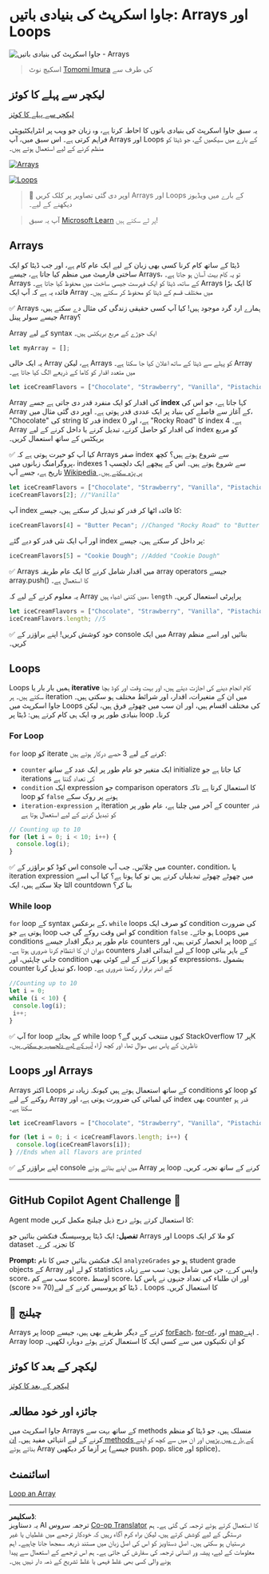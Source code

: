 <!--
CO_OP_TRANSLATOR_METADATA:
{
  "original_hash": "c125271e53e7d12e6eb73f772de74b8a",
  "translation_date": "2025-10-20T20:43:07+00:00",
  "source_file": "2-js-basics/4-arrays-loops/README.md",
  "language_code": "ur"
}
-->
# جاوا اسکرپٹ کی بنیادی باتیں: Arrays اور Loops

![جاوا اسکرپٹ کی بنیادی باتیں - Arrays](../../../../translated_images/webdev101-js-arrays.439d7528b8a294558d0e4302e448d193f8ad7495cc407539cc81f1afe904b470.ur.png)
> اسکیچ نوٹ [Tomomi Imura](https://twitter.com/girlie_mac) کی طرف سے

## لیکچر سے پہلے کا کوئز
[لیکچر سے پہلے کا کوئز](https://ff-quizzes.netlify.app/web/quiz/13)

یہ سبق جاوا اسکرپٹ کی بنیادی باتوں کا احاطہ کرتا ہے، وہ زبان جو ویب پر انٹرایکٹیویٹی فراہم کرتی ہے۔ اس سبق میں، آپ Arrays اور Loops کے بارے میں سیکھیں گے، جو ڈیٹا کو منظم کرنے کے لیے استعمال ہوتے ہیں۔

[![Arrays](https://img.youtube.com/vi/1U4qTyq02Xw/0.jpg)](https://youtube.com/watch?v=1U4qTyq02Xw "Arrays")

[![Loops](https://img.youtube.com/vi/Eeh7pxtTZ3k/0.jpg)](https://www.youtube.com/watch?v=Eeh7pxtTZ3k "Loops")

> 🎥 اوپر دی گئی تصاویر پر کلک کریں Arrays اور Loops کے بارے میں ویڈیوز دیکھنے کے لیے۔

> آپ یہ سبق [Microsoft Learn](https://docs.microsoft.com/learn/modules/web-development-101-arrays/?WT.mc_id=academic-77807-sagibbon) پر لے سکتے ہیں!

## Arrays

ڈیٹا کے ساتھ کام کرنا کسی بھی زبان کے لیے ایک عام کام ہے، اور جب ڈیٹا کو ایک ساختی فارمیٹ میں منظم کیا جاتا ہے، جیسے Arrays، تو یہ کام بہت آسان ہو جاتا ہے۔ Arrays کے ساتھ، ڈیٹا کو ایک فہرست جیسی ساخت میں محفوظ کیا جاتا ہے۔ Arrays کا ایک بڑا فائدہ یہ ہے کہ آپ ایک Array میں مختلف قسم کے ڈیٹا کو محفوظ کر سکتے ہیں۔

✅ Arrays ہمارے ارد گرد موجود ہیں! کیا آپ کسی حقیقی زندگی کی مثال دے سکتے ہیں، جیسے سولر پینل Array؟

Array کے لیے syntax ایک جوڑے کے مربع بریکٹس ہیں۔

```javascript
let myArray = [];
```

یہ ایک خالی Array ہے، لیکن Arrays کو پہلے سے ڈیٹا کے ساتھ اعلان کیا جا سکتا ہے۔ Array میں متعدد اقدار کو کاما کے ذریعے الگ کیا جاتا ہے۔

```javascript
let iceCreamFlavors = ["Chocolate", "Strawberry", "Vanilla", "Pistachio", "Rocky Road"];
```

Array کی اقدار کو ایک منفرد قدر دی جاتی ہے جسے **index** کہا جاتا ہے، جو اس کی Array کے آغاز سے فاصلے کی بنیاد پر ایک عددی قدر ہوتی ہے۔ اوپر دی گئی مثال میں، "Chocolate" کی string قدر کا index 0 ہے، اور "Rocky Road" کا index 4 ہے۔ Array کی اقدار کو حاصل کرنے، تبدیل کرنے یا داخل کرنے کے لیے index کو مربع بریکٹس کے ساتھ استعمال کریں۔

✅ کیا آپ کو حیرت ہوتی ہے کہ Arrays صفر index سے شروع ہوتے ہیں؟ کچھ پروگرامنگ زبانوں میں، indexes 1 سے شروع ہوتے ہیں۔ اس کے پیچھے ایک دلچسپ تاریخ ہے، جسے آپ [Wikipedia پر پڑھ سکتے ہیں](https://en.wikipedia.org/wiki/Zero-based_numbering)۔

```javascript
let iceCreamFlavors = ["Chocolate", "Strawberry", "Vanilla", "Pistachio", "Rocky Road"];
iceCreamFlavors[2]; //"Vanilla"
```

آپ index کا فائدہ اٹھا کر قدر کو تبدیل کر سکتے ہیں، جیسے:

```javascript
iceCreamFlavors[4] = "Butter Pecan"; //Changed "Rocky Road" to "Butter Pecan"
```

اور آپ ایک نئی قدر کو دیے گئے index پر داخل کر سکتے ہیں، جیسے:

```javascript
iceCreamFlavors[5] = "Cookie Dough"; //Added "Cookie Dough"
```

✅ Arrays میں اقدار شامل کرنے کا ایک عام طریقہ array operators جیسے array.push() کا استعمال ہے۔

یہ معلوم کرنے کے لیے کہ Array میں کتنی اشیاء ہیں، `length` پراپرٹی استعمال کریں۔

```javascript
let iceCreamFlavors = ["Chocolate", "Strawberry", "Vanilla", "Pistachio", "Rocky Road"];
iceCreamFlavors.length; //5
```

✅ خود کوشش کریں! اپنے براؤزر کے console میں ایک Array بنائیں اور اسے منظم کریں۔

## Loops

Loops ہمیں بار بار یا **iterative** کام انجام دینے کی اجازت دیتے ہیں، اور بہت وقت اور کوڈ بچا سکتے ہیں۔ ہر iteration میں ان کے متغیرات، اقدار، اور شرائط مختلف ہو سکتی ہیں۔ جاوا اسکرپٹ میں Loops کی مختلف اقسام ہیں، اور ان سب میں چھوٹے فرق ہیں، لیکن بنیادی طور پر وہ ایک ہی کام کرتے ہیں: ڈیٹا پر loop کرنا۔

### For Loop

`for` loop کو iterate کرنے کے لیے 3 حصے درکار ہوتے ہیں:
- `counter` ایک متغیر جو عام طور پر ایک عدد کے ساتھ initialize کیا جاتا ہے جو iterations کی تعداد گنتا ہے
- `condition` ایک expression جو comparison operators کا استعمال کرتا ہے تاکہ loop کو `false` ہونے پر روک سکے
- `iteration-expression` ہر iteration کے آخر میں چلتا ہے، عام طور پر counter قدر کو تبدیل کرنے کے لیے استعمال ہوتا ہے
  
```javascript
// Counting up to 10
for (let i = 0; i < 10; i++) {
  console.log(i);
}
```

✅ اس کوڈ کو براؤزر کے console میں چلائیں۔ جب آپ counter، condition، یا iteration expression میں چھوٹے چھوٹے تبدیلیاں کرتے ہیں تو کیا ہوتا ہے؟ کیا آپ اسے الٹا چلا سکتے ہیں، ایک countdown بنا کر؟

### While loop

`for` loop کے syntax کے برعکس، `while` loops کو صرف ایک condition کی ضرورت ہوتی ہے جو loop کو اس وقت روکے گی جب condition `false` ہو جائے۔ Loops میں conditions عام طور پر دیگر اقدار جیسے counters پر انحصار کرتی ہیں، اور loop کے دوران ان کا انتظام کرنا ضروری ہوتا ہے۔ counters کے لیے ابتدائی اقدار loop کے باہر بنائی جانی چاہئیں، اور condition کو پورا کرنے کے لیے کوئی بھی expressions، بشمول counter کو تبدیل کرنا، loop کے اندر برقرار رکھنا ضروری ہے۔

```javascript
//Counting up to 10
let i = 0;
while (i < 10) {
 console.log(i);
 i++;
}
```

✅ آپ for loop کے بجائے while loop کیوں منتخب کریں گے؟ StackOverflow پر 17K ناظرین کے پاس یہی سوال تھا، اور کچھ آراء [آپ کے لیے دلچسپ ہو سکتی ہیں](https://stackoverflow.com/questions/39969145/while-loops-vs-for-loops-in-javascript)۔

## Loops اور Arrays

Arrays اکثر Loops کے ساتھ استعمال ہوتے ہیں کیونکہ زیادہ تر conditions کو loop کو روکنے کے لیے Array کی لمبائی کی ضرورت ہوتی ہے، اور index بھی counter قدر ہو سکتا ہے۔

```javascript
let iceCreamFlavors = ["Chocolate", "Strawberry", "Vanilla", "Pistachio", "Rocky Road"];

for (let i = 0; i < iceCreamFlavors.length; i++) {
  console.log(iceCreamFlavors[i]);
} //Ends when all flavors are printed
```

✅ اپنے براؤزر کے console میں اپنے بنائے ہوئے Array پر loop کرنے کے ساتھ تجربہ کریں۔

---

## GitHub Copilot Agent Challenge 🚀

Agent mode کا استعمال کرتے ہوئے درج ذیل چیلنج مکمل کریں:

**تفصیل:** ایک ڈیٹا پروسیسنگ فنکشن بنائیں جو Arrays اور Loops کو ملا کر ایک dataset کا تجزیہ کرے۔

**Prompt:** ایک فنکشن بنائیں جس کا نام `analyzeGrades` ہو جو student grade objects کے Array کو لے اور statistics واپس کرے، جن میں شامل ہوں: سب سے زیادہ score، سب سے کم score، اوسط score، اور ان طلباء کی تعداد جنہوں نے پاس کیا (score >= 70)۔ ڈیٹا کو پروسیس کرنے کے لیے Loops کا استعمال کریں۔

## 🚀 چیلنج

Arrays پر loop کرنے کے دیگر طریقے بھی ہیں، جیسے [forEach](https://developer.mozilla.org/docs/Web/JavaScript/Reference/Global_Objects/Array/forEach)، [for-of](https://developer.mozilla.org/docs/Web/JavaScript/Reference/Statements/for...of)، اور [map](https://developer.mozilla.org/docs/Web/JavaScript/Reference/Global_Objects/Array/map)۔ اپنے Array loop کو ان تکنیکوں میں سے کسی ایک کا استعمال کرتے ہوئے دوبارہ لکھیں۔

## لیکچر کے بعد کا کوئز
[لیکچر کے بعد کا کوئز](https://ff-quizzes.netlify.app/web/quiz/14)

## جائزہ اور خود مطالعہ

جاوا اسکرپٹ میں Arrays کے ساتھ بہت سے methods منسلک ہیں، جو ڈیٹا کو منظم کرنے کے لیے انتہائی مفید ہیں۔ [ان methods کے بارے میں پڑھیں](https://developer.mozilla.org/docs/Web/JavaScript/Reference/Global_Objects/Array) اور ان میں سے کچھ کو اپنے بنائے ہوئے Array پر آزما کر دیکھیں (جیسے push، pop، slice اور splice)۔

## اسائنمنٹ

[Loop an Array](assignment.md)

---

**ڈسکلیمر**:  
یہ دستاویز AI ترجمہ سروس [Co-op Translator](https://github.com/Azure/co-op-translator) کا استعمال کرتے ہوئے ترجمہ کی گئی ہے۔ ہم درستگی کے لیے کوشش کرتے ہیں، لیکن براہ کرم آگاہ رہیں کہ خودکار ترجمے میں غلطیاں یا غیر درستیاں ہو سکتی ہیں۔ اصل دستاویز کو اس کی اصل زبان میں مستند ذریعہ سمجھا جانا چاہیے۔ اہم معلومات کے لیے، پیشہ ور انسانی ترجمہ کی سفارش کی جاتی ہے۔ ہم اس ترجمے کے استعمال سے پیدا ہونے والی کسی بھی غلط فہمی یا غلط تشریح کے ذمہ دار نہیں ہیں۔